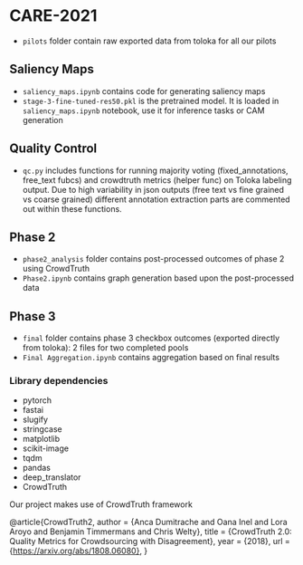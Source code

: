 # CARE-2021

- `pilots` folder contain raw exported data from toloka for all our pilots 

## Saliency Maps

- `saliency_maps.ipynb` contains code for generating  saliency maps
- `stage-3-fine-tuned-res50.pkl` is the pretrained model. It is loaded in `saliency_maps.ipynb` notebook, use it for inference tasks or CAM generation

## Quality Control

- `qc.py` includes functions for running majority voting (fixed_annotations, free_text fubcs) and crowdtruth metrics (helper func) on Toloka labeling output. Due to high variability in json outputs (free text vs fine grained vs coarse grained) different annotation extraction parts are commented out within these functions.

## Phase 2

- `phase2_analysis` folder contains post-processed outcomes of phase 2 using CrowdTruth
- `Phase2.ipynb` contains graph generation based upon the post-processed data

## Phase 3

-  `final` folder contains phase 3 checkbox outcomes (exported directly from toloka): 2 files for two completed pools
-  `Final Aggregation.ipynb` contains aggregation based on final results 


### Library dependencies
- pytorch
- fastai
- slugify
- stringcase
- matplotlib
- scikit-image
- tqdm
- pandas
- deep_translator
- CrowdTruth

Our project makes use of CrowdTruth framework

@article{CrowdTruth2,
  author    = {Anca Dumitrache and Oana Inel and Lora Aroyo and Benjamin Timmermans and Chris Welty},
  title     = {CrowdTruth 2.0: Quality Metrics for Crowdsourcing with Disagreement},
  year      = {2018},
  url       = {https://arxiv.org/abs/1808.06080},
}

